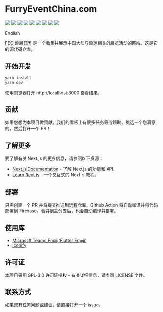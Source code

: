 # FurryEventChina.com

![](https://img.shields.io/badge/Next.js-black.svg?style=flat-square&logo=next.js)
![](https://img.shields.io/badge/React-blue.svg?style=flat-square&logo=react)
![](https://img.shields.io/badge/Sentry-purple.svg?style=flat-square&logo=sentry)
![](https://img.shields.io/badge/Umami-orange.svg?style=flat-square&logo=umami)
![](https://img.shields.io/badge/Google%20Analytics%205-blue.svg?style=flat-square&logo=google-analytics)
![](https://img.shields.io/badge/Xata-blue.svg?style=flat-square&logo=xata)
![](https://img.shields.io/badge/Cloudflare%20R2-blue.svg?style=flat-square&logo=cloudflare)
![](https://img.shields.io/badge/Cloudflare%20Worker-blue.svg?style=flat-square&logo=cloudflare)
![](https://img.shields.io/badge/CloudFront-orange.svg?style=flat-square&logo=amazon-aws)

[English](./README.md)

[FEC 兽展日历](https://www.furryeventchina.com) 是一个收集并展示中国大陆与兽迷相关的展览活动的网站。这是它的源代码仓库。

## 开始开发

```bash
yarn install
yarn dev
```

使用浏览器打开 http://localhost:3000 查看结果。

## 贡献

如果您想为本项目做贡献，我们的看板上有很多任务等待领取，挑选一个您满意的，然后打开一个 PR！

## 了解更多

要了解有关 Next.js 的更多信息，请参阅以下资源：

- [Next.js Documentation](https://nextjs.org/docs) - 了解 Next.js 的功能和 API.
- [Learn Next.js](https://nextjs.org/learn) - 一个交互式的 Next.js 教程。

## 部署

只需创建一个 PR 并将提交推送到远程仓库，Github Action 将自动编译并将代码部署到 Firebase。合并到主分支后，也会自动编译并部署。

## 使用库

- [Microsoft Teams Emoji(Flutter Emoji)](https://emojipedia.org/microsoft-teams)
- [iconify](https://icon-sets.iconify.design/?query=steaming-bowl)

## 许可证

本项目采用 GPL-3.0 许可证授权 - 有关详细信息，请参阅 [LICENSE](LICENSE) 文件。

## 联系方式

如果您有任何问题或建议，请直接打开一个 issue。

